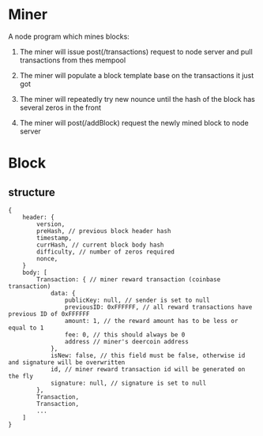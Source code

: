 # Miner

A node program which mines blocks:

1. The miner will issue post(/transactions) request to node server and pull transactions from thes mempool

2. The miner will populate a block template base on the transactions it just got

3. The miner will repeatedly try new nounce until the hash of the block has several zeros in the front

4. The miner will post(/addBlock) request the newly mined block to node server


# Block

## structure

```
{
    header: {
        version,
        preHash, // previous block header hash
        timestamp,
        currHash, // current block body hash
        difficulty, // number of zeros required
        nonce,
    }
    body: [
        Transaction: { // miner reward transaction (coinbase transaction)
            data: {
                publicKey: null, // sender is set to null
                previousID: 0xFFFFFF, // all reward transactions have previous ID of 0xFFFFFF
                amount: 1, // the reward amount has to be less or equal to 1
                fee: 0, // this should always be 0
                address // miner's deercoin address
            },
            isNew: false, // this field must be false, otherwise id and signature will be overwritten
            id, // miner reward transaction id will be generated on the fly
            signature: null, // signature is set to null
        },
        Transaction,
        Transaction,
        ...
    ]
}
```
